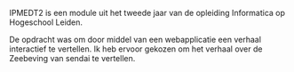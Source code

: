 IPMEDT2 is een module uit het tweede jaar van de opleiding Informatica op Hogeschool Leiden.

De opdracht was om door middel van een webapplicatie een verhaal interactief te vertellen. Ik heb ervoor gekozen om het verhaal over de Zeebeving van sendai te vertellen.
